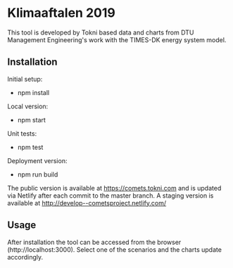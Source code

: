 Klimaaftalen 2019
============================

This tool is developed by Tokni based data and charts from DTU Management Engineering's work with the TIMES-DK energy system model.

## Installation

Initial setup:

- npm install

Local version:

- npm start

Unit tests:

- npm test

Deployment version:

- npm run build

The public version is available at https://comets.tokni.com and is updated via Netlify after each commit to the master branch. A staging version is available at http://develop--cometsproject.netlify.com/


## Usage

After installation the tool can be accessed from the browser (http://localhost:3000). Select one of the scenarios and the charts update accordingly.